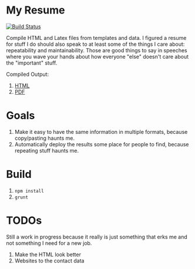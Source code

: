 # My Resume

[![Build Status](https://travis-ci.org/tgsoverly/resume.svg?branch=master)](https://travis-ci.org/tgsoverly/resume)

Compile HTML and Latex files from templates and data.  I figured a resume for stuff I do should also speak to at least some of the things I care about: repeatability and maintainability.  Those are good things to say in speeches where you wave your hands about how everyone "else" doesn't care about the "important" stuff.

Compiled Output:
1. [HTML](http://tgsoverly.github.io/resume/cv.html)
1. [PDF](http://tgsoverly.github.io/resume/cv.pdf)

# Goals

1. Make it easy to have the same information in multiple formats, because copy/pasting haunts me.
1. Automatically deploy the results some place for people to find, because repeating stuff haunts me.

# Build

1. `npm install`
1. `grunt`

# TODOs

Still a work in progress because it really is just something that erks me and not something I need for a new job.

1. Make the HTML look better
1. Websites to the contact data
